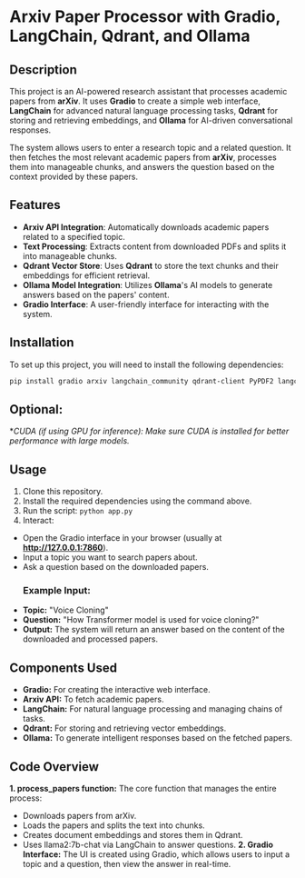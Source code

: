 # Arxiv Paper Processor with Gradio, LangChain, Qdrant, and Ollama

## Description
This project is an AI-powered research assistant that processes academic papers from **arXiv**. It uses **Gradio** to create a simple web interface, **LangChain** for advanced natural language processing tasks, **Qdrant** for storing and retrieving embeddings, and **Ollama** for AI-driven conversational responses.

The system allows users to enter a research topic and a related question. It then fetches the most relevant academic papers from **arXiv**, processes them into manageable chunks, and answers the question based on the context provided by these papers.

## Features
- **Arxiv API Integration**: Automatically downloads academic papers related to a specified topic.
- **Text Processing**: Extracts content from downloaded PDFs and splits it into manageable chunks.
- **Qdrant Vector Store**: Uses **Qdrant** to store the text chunks and their embeddings for efficient retrieval.
- **Ollama Model Integration**: Utilizes **Ollama**'s AI models to generate answers based on the papers' content.
- **Gradio Interface**: A user-friendly interface for interacting with the system.

## Installation
To set up this project, you will need to install the following dependencies:

```bash
pip install gradio arxiv langchain_community qdrant-client PyPDF2 langchain
```

## Optional:
**CUDA (if using GPU for inference): Make sure CUDA is installed for better performance with large models.*

## Usage
1. Clone this repository.
2. Install the required dependencies using the command above.
3. Run the script:
   `python app.py`
4. Interact:
  - Open the Gradio interface in your browser (usually at **http://127.0.0.1:7860**).
  - Input a topic you want to search papers about.
  - Ask a question based on the downloaded papers.
    ### Example Input:
  - **Topic:** "Voice Cloning"
  - **Question:** "How Transformer model is used for voice cloning?"
  - **Output:** The system will return an answer based on the content of the downloaded and processed papers.

## Components Used
- **Gradio:** For creating the interactive web interface.
- **Arxiv API:** To fetch academic papers.
- **LangChain:** For natural language processing and managing chains of tasks.
- **Qdrant:** For storing and retrieving vector embeddings.
- **Ollama:** To generate intelligent responses based on the fetched papers.

## Code Overview
**1. process_papers function:** The core function that manages the entire process:
  - Downloads papers from arXiv.
  - Loads the papers and splits the text into chunks.
  - Creates document embeddings and stores them in Qdrant.
  - Uses llama2:7b-chat via LangChain to answer questions.
**2. Gradio Interface:** The UI is created using Gradio, which allows users to input a topic and a question, then view the answer in real-time.

